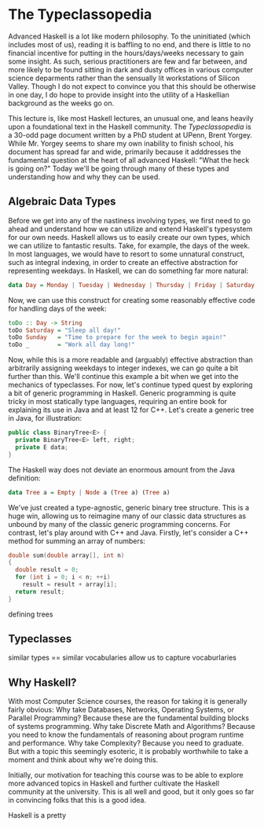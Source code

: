 # The Typeclassopedia
Advanced Haskell is a lot like modern philosophy. To the uninitiated (which includes most of us), reading it is baffling to no end, and there is little to no financial incentive for putting in the hours/days/weeks necessary to gain some insight. As such, serious practitioners are few and far between, and more likely to be found sitting in dark and dusty offices in various computer science deparments rather than the sensually lit workstations of Silicon Valley. Though I do not expect to convince you that this should be otherwise in one day, I do hope to provide insight into the utility of a Haskellian background as the weeks go on.

This lecture is, like most Haskell lectures, an unusual one, and leans heavily upon a foundational text in the Haskell community. The *Typeclassopedia* is a 30-odd page document written by a PhD student at UPenn, Brent Yorgey. While Mr. Yorgey seems to share my own inability to finish school, his document has spread far and wide, primarily because it adddresses the fundamental question at the heart of all advanced Haskell: "What the heck is going on?" Today we'll be going through many of these types and understanding how and why they can be used.
 
## Algebraic Data Types
Before we get into any of the nastiness involving types, we first need to go ahead and understand how we can utilize and extend Haskell's typesystem for our own needs. Haskell allows us to easily create our own types, which we can utilize to fantastic results. Take, for example, the days of the week. In most languages, we would have to resort to some unnatural construct, such as integral indexing, in order to create an effective abstraction for representing weekdays. In Haskell, we can do something far more natural:
```haskell
data Day = Monday | Tuesday | Wednesday | Thursday | Friday | Saturday | Sunday
```
Now, we can use this construct for creating some reasonably effective code for handling days of the week:
```haskell
toDo :: Day -> String
toDo Saturday = "Sleep all day!"
toDo Sunday   = "Time to prepare for the week to begin again!"
toDo _        = "Work all day long!"
```
Now, while this is a more readable and (arguably) effective abstraction than arbitrarily assigning weekdays to integer indexes, we can go quite a bit further than this. We'll continue this example a bit when we get into the mechanics of typeclasses. For now, let's continue typed quest by exploring a bit of generic programming in Haskell. Generic programming is quite tricky in most statically type languages, requiring an entire book for explaining its use in Java and at least 12 for C++. Let's create a generic tree in Java, for illustration:
```java
public class BinaryTree<E> {
  private BinaryTree<E> left, right;
  private E data;
}
```
The Haskell way does not deviate an enormous amount from the Java definition: 
```haskell
data Tree a = Empty | Node a (Tree a) (Tree a)
```
We've just created a type-agnostic, generic binary tree structure. This is a huge win, allowing us to reimagine many of our classic data structures as unbound by many of the classic generic programming concerns. For contrast, let's play around with C++ and Java. Firstly, let's consider a C++ method for summing an array of numbers:
```c++
double sum(double array[], int n)
{
  double result = 0;
  for (int i = 0; i < n; ++i)
    result = result + array[i];
  return result;
}
```
defining trees 
## Typeclasses
similar types == similar vocabularies
allow us to capture vocaburlaries

## Why Haskell?
With most Computer Science courses, the reason for taking it is generally fairly obvious: Why take Databases, Networks, Operating Systems, or Parallel Programming? Because these are the fundamental building blocks of systems programming. Why take Discrete Math and Algorithms? Because you need to know the fundamentals of reasoning about program runtime and performance. Why take Complexity? Because you need to graduate. But with a topic this seemingly esoteric, it is probably worthwhile to take a moment and think about why we're doing this.

Initially, our motivation for teaching this course was to be able to explore more advanced topics in Haskell and further cultivate the Haskell community at the university. This is all well and good, but it only goes so far in convincing folks that this is a good idea.

Haskell is a pretty 
